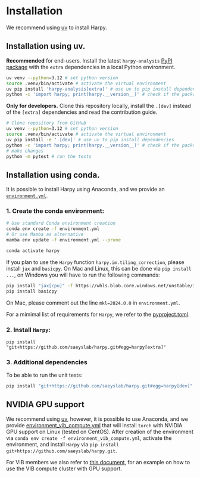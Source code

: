 # Installation

We recommend using [uv](https://github.com/astral-sh/uv) to install Harpy.

## Installation using uv.

**Recommended** for end-users. Install the latest `harpy-analysis` [PyPI package](https://pypi.org/project/harpy-analysis) with the `extra` dependencies in a local Python environment.

```bash
uv venv --python=3.12 # set python version
source .venv/bin/activate # activate the virtual environment
uv pip install 'harpy-analysis[extra]' # use uv to pip install dependencies
python -c 'import harpy; print(harpy.__version__)' # check if the package is installed
```

**Only for developers.** Clone this repository locally, install the `.[dev]` instead of the `[extra]` dependencies and read the contribution guide.

```bash
# Clone repository from GitHub
uv venv --python=3.12 # set python version
source .venv/bin/activate # activate the virtual environment
uv pip install -e '.[dev]' # use uv to pip install dependencies
python -c 'import harpy; print(harpy.__version__)' # check if the package is installed
# make changes
python -m pytest # run the tests
```

## Installation using conda.

It is possible to install Harpy using Anaconda, and we provide an [`environment.yml`](../environment.yml).

### 1. Create the conda environment:

```bash
# Use standard Conda environment creation
conda env create -f environment.yml
# Or use Mamba as alternative
mamba env update -f environment.yml --prune

conda activate harpy
```

If you plan to use the `Harpy` function `harpy.im.tiling_correction`, please install `jax` and `basicpy`. On Mac and Linux, this can be done via `pip install ...`, on Windows you will have to run the following commands:

```bash
pip install "jax[cpu]" -f https://whls.blob.core.windows.net/unstable/index.html --use-deprecated legacy-resolver
pip install basicpy
```

On Mac, please comment out the line `mkl=2024.0.0` in `environment.yml`.

For a mimimal list of requirements for `Harpy`, we refer to the [pyproject.toml](../pyproject.toml).

### 2. Install `Harpy`:

```
pip install "git+https://github.com/saeyslab/harpy.git#egg=harpy[extra]"
```

### 3. Additional dependencies

To be able to run the unit tests:

```bash
pip install "git+https://github.com/saeyslab/harpy.git#egg=harpy[dev]"
```

## NVIDIA GPU support

We recommend using [uv](https://github.com/astral-sh/uv), however, it is possible to use Anaconda, and we provide [environment_vib_compute.yml](../environment_vib_compute.yml) that will install `torch` with NVIDIA GPU support on Linux (tested on CentOS). After creation of the environment via `conda env create -f environment_vib_compute.yml`, activate the environment, and install `Harpy` via `pip install git+https://github.com/saeyslab/harpy.git`.

For VIB members we also refer to [this document](./tutorials/hpc/vib_compute.md), for an example on how to use the VIB compute cluster with GPU support.

